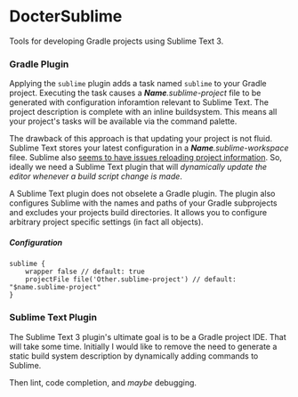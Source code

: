 # DocterSublime

Tools for developing Gradle projects using Sublime Text 3.

### Gradle Plugin

Applying the `sublime` plugin adds a task named `sublime` to your Gradle project. Executing the task causes a *<b>Name</b>.sublime-project* file to be generated with configuration inforamtion relevant to Sublime Text. The project description is complete with an inline buildsystem. This means all your project's tasks will be available via the command palette.

The drawback of this approach is that updating your project is not fluid. Sublime Text stores your latest configuration in a *<b>Name</b>.sublime-workspace* filee. Sublime also [seems to have issues reloading project information][1]. So, ideally we need a Sublime Text plugin that will *dynamically update the editor whenever a build script change is made*.

A Sublime Text plugin does not obselete a Gradle plugin. The plugin also configures Sublime with the names and paths of your Gradle subprojects and excludes your projects build directories. It allows you to configure arbitrary project specific settings (in fact all objects). 

##### Configuration

    sublime {
        wrapper false // default: true
        projectFile file('Other.sublime-project') // default: "$name.sublime-project"
    }

[1]: https://www.sublimetext.com/forum/viewtopic.php?f=2&t=5342#p37042 

### Sublime Text Plugin

 The Sublime Text 3 plugin's ultimate goal is to be a Gradle project IDE. That will take some time. Initially I would like to remove the need to generate a static build system description by dynamically adding commands to Sublime.

 Then lint, code completion, and *maybe* debugging.

